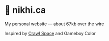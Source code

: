 # 🍍 nikhi.ca
My personal website — about 67kb over the wire

Inspired by [Crawl Space](http://koyamapress.com/projects/crawl-space/) and Gameboy Color